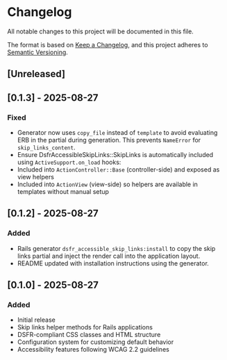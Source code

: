 # Changelog

All notable changes to this project will be documented in this file.

The format is based on [Keep a Changelog](https://keepachangelog.com/en/1.0.0/),
and this project adheres to [Semantic Versioning](https://semver.org/spec/v2.0.0.html).

## [Unreleased]

## [0.1.3] - 2025-08-27
### Fixed
- Generator now uses `copy_file` instead of `template` to avoid evaluating ERB in the partial during generation. This prevents `NameError` for `skip_links_content`.
- Ensure DsfrAccessibleSkipLinks::SkipLinks is automatically included using `ActiveSupport.on_load` hooks:
- Included into `ActionController::Base` (controller-side) and exposed as view helpers
- Included into `ActionView` (view-side) so helpers are available in templates without manual setup

## [0.1.2] - 2025-08-27
### Added
- Rails generator `dsfr_accessible_skip_links:install` to copy the skip links partial and inject the render call into the application layout.
- README updated with installation instructions using the generator.

## [0.1.0] - 2025-08-27

### Added
- Initial release
- Skip links helper methods for Rails applications
- DSFR-compliant CSS classes and HTML structure
- Configuration system for customizing default behavior
- Accessibility features following WCAG 2.2 guidelines
